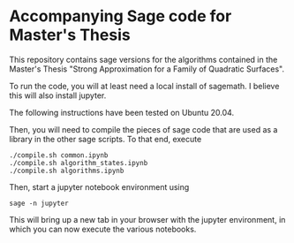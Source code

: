# Accompanying Sage code for Master's Thesis
This repository contains sage versions for the algorithms contained in the Master's Thesis "Strong Approximation for a Family of Quadratic Surfaces".

To run the code, you will at least need a local install of sagemath. I believe this will also install jupyter.

The following instructions have been tested on Ubuntu 20.04.

Then, you will need to compile the pieces of sage code that are used as a library in the other sage scripts. To that end, execute

```
./compile.sh common.ipynb
./compile.sh algorithm_states.ipynb
./compile.sh algorithms.ipynb
```

Then, start a jupyter notebook environment using

```
sage -n jupyter
```

This will bring up a new tab in your browser with the jupyter environment, in which you can now execute the various notebooks.